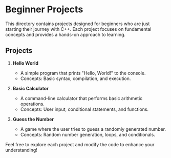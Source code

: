 # Beginner Projects

This directory contains projects designed for beginners who are just starting their journey with C++. Each project focuses on fundamental concepts and provides a hands-on approach to learning.

## Projects

1. **Hello World**
   - A simple program that prints "Hello, World!" to the console.
   - Concepts: Basic syntax, compilation, and execution.

2. **Basic Calculator**
   - A command-line calculator that performs basic arithmetic operations.
   - Concepts: User input, conditional statements, and functions.

3. **Guess the Number**
   - A game where the user tries to guess a randomly generated number.
   - Concepts: Random number generation, loops, and conditionals.

Feel free to explore each project and modify the code to enhance your understanding!